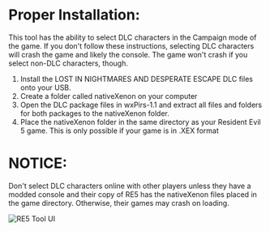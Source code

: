# Proper Installation:
This tool has the ability to select DLC characters in the Campaign mode of the game.
If you don't follow these instructions, selecting DLC characters will crash the game and likely the console.
The game won't crash if you select non-DLC characters, though.

1) Install the LOST IN NIGHTMARES AND DESPERATE ESCAPE DLC files onto your USB.
2) Create a folder called nativeXenon on your computer
3) Open the DLC package files in wxPirs-1.1 and extract all files and folders for both packages to the nativeXenon folder.
4) Place the nativeXenon folder in the same directory as your Resident Evil 5 game. This is only possible if your game is in .XEX format

# NOTICE:
Don't select DLC characters online with other players unless they have a modded console and their copy of RE5 has the nativeXenon files placed in the game directory. Otherwise, their games may crash on loading.

![RE5 Tool UI](https://github.com/user-attachments/assets/f0224a07-11bf-4b4f-bf8b-ac699c82b1cf)
